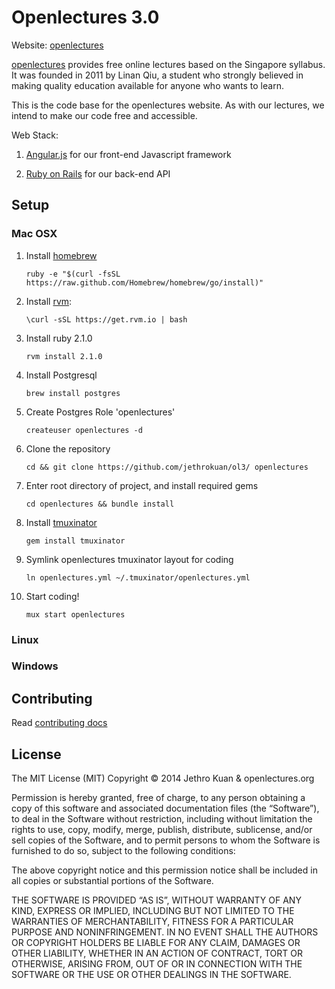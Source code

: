 
# Openlectures 3.0
Website: [openlectures](http://www.openlectures.org/)

[openlectures](http://www.openlectures.org/) provides free online lectures based on the Singapore syllabus. It was founded in 2011 by Linan Qiu, a student who strongly believed in making quality education available for anyone who wants to learn.

This is the code base for the openlectures website. As with our lectures, we intend to make our code free and accessible.

Web Stack:
1. [Angular.js](http://angularjs.org/) for our front-end Javascript framework

2. [Ruby on Rails](http://rubyonrails.org/) for our back-end API

## Setup
### Mac OSX
1. Install [homebrew](http://brew.sh/)

    `ruby -e "$(curl -fsSL https://raw.github.com/Homebrew/homebrew/go/install)"`

2. Install [rvm](https://rvm.io/rvm/install):

    `\curl -sSL https://get.rvm.io | bash`

3. Install ruby 2.1.0

    `rvm install 2.1.0`

4. Install Postgresql

    `brew install postgres`

5. Create Postgres Role 'openlectures'

    `createuser openlectures -d`

6. Clone the repository

    `cd && git clone https://github.com/jethrokuan/ol3/ openlectures`

7. Enter root directory of project, and install required gems

    `cd openlectures && bundle install`

8. Install [tmuxinator](https://github.com/aziz/tmuxinator)

    `gem install tmuxinator`

9. Symlink openlectures tmuxinator layout for coding

    `ln openlectures.yml ~/.tmuxinator/openlectures.yml`

10. Start coding!

    `mux start openlectures`

### Linux

### Windows

## Contributing
Read [contributing docs](https://github.com/jethrokuan/ol3/blob/master/CONTRIBUTING.md)

## License
The MIT License (MIT)
Copyright © 2014 Jethro Kuan & openlectures.org

Permission is hereby granted, free of charge, to any person obtaining a copy of this software and associated documentation files (the “Software”), to deal in the Software without restriction, including without limitation the rights to use, copy, modify, merge, publish, distribute, sublicense, and/or sell copies of the Software, and to permit persons to whom the Software is furnished to do so, subject to the following conditions:

The above copyright notice and this permission notice shall be included in all copies or substantial portions of the Software.

THE SOFTWARE IS PROVIDED “AS IS”, WITHOUT WARRANTY OF ANY KIND, EXPRESS OR IMPLIED, INCLUDING BUT NOT LIMITED TO THE WARRANTIES OF MERCHANTABILITY, FITNESS FOR A PARTICULAR PURPOSE AND NONINFRINGEMENT. IN NO EVENT SHALL THE AUTHORS OR COPYRIGHT HOLDERS BE LIABLE FOR ANY CLAIM, DAMAGES OR OTHER LIABILITY, WHETHER IN AN ACTION OF CONTRACT, TORT OR OTHERWISE, ARISING FROM, OUT OF OR IN CONNECTION WITH THE SOFTWARE OR THE USE OR OTHER DEALINGS IN THE SOFTWARE.
